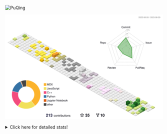 ![PuQing](https://user-images.githubusercontent.com/27223114/171565019-9a56fae6-b08b-421f-99db-7e830da42371.png)

![](./profile-3d-contrib/profile-season-animate.svg)

<details>
<summary>Click here for detailed stats!</summary>

<!--START_SECTION:waka-->
![Lines of code](https://img.shields.io/badge/From%20Hello%20World%20I%27ve%20Written-780.2%20thousand%20lines%20of%20code-blue)

**🐱 My GitHub Data** 

> 📦 255.2 kB Used in GitHub's Storage 
 > 
> 🏆 159 Contributions in the Year 2023
 > 
> 🚫 Not Opted to Hire
 > 
> 📜 30 Public Repositories 
 > 
> 🔑 27 Private Repositories 
 > 
**I'm an Early 🐤** 

```text
🌞 Morning                365 commits         ███░░░░░░░░░░░░░░░░░░░░░░   13.52 % 
🌆 Daytime                1311 commits        ████████████░░░░░░░░░░░░░   48.57 % 
🌃 Evening                254 commits         ██░░░░░░░░░░░░░░░░░░░░░░░   09.41 % 
🌙 Night                  769 commits         ███████░░░░░░░░░░░░░░░░░░   28.49 % 
```


📊 **This Week I Spent My Time On** 

```text
💬 Programming Languages: 
Markdown                 11 hrs 50 mins      ████████████████████░░░░░   80.45 % 
Python                   1 hr                ██░░░░░░░░░░░░░░░░░░░░░░░   06.87 % 
JavaScript               30 mins             █░░░░░░░░░░░░░░░░░░░░░░░░   03.41 % 
CSS                      27 mins             █░░░░░░░░░░░░░░░░░░░░░░░░   03.13 % 
TypeScript               18 mins             █░░░░░░░░░░░░░░░░░░░░░░░░   02.07 % 

🔥 Editors: 
Obsidian                 11 hrs 47 mins      ████████████████████░░░░░   80.00 % 
VS Code                  2 hrs 56 mins       █████░░░░░░░░░░░░░░░░░░░░   20.00 % 

💻 Operating System: 
Windows                  14 hrs 43 mins      █████████████████████████   100.00 % 
```


<!--END_SECTION:waka-->
</details>
